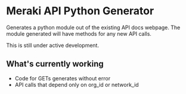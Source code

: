 # Meraki API Python Generator
Generates a python module out of the existing API docs webpage. 
The module generated will have methods for any new API calls.

This is still under active development.

## What's currently working
* Code for GETs generates without error
* API calls that depend only on org_id or network_id